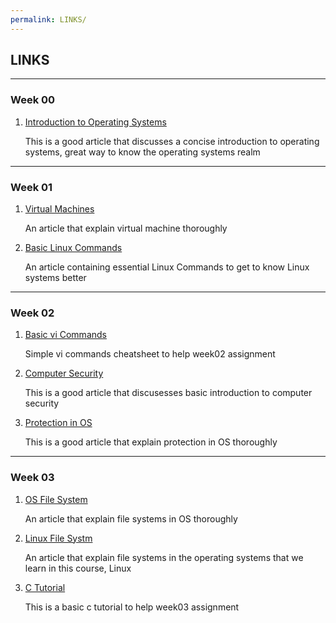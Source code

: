 ```yaml
---
permalink: LINKS/
---
```


## LINKS
___
### Week 00

1. [Introduction to Operating Systems](https://eng.libretexts.org/Courses/Delta_College/Introduction_to_Operating_Systems/02%3A_The_Basics_-_An_Overview/2.01%3A_Introduction_to_Operating_Systems)

    This is a good article that discusses a concise introduction to operating systems, great way to know the operating systems realm

___
### Week 01

1. [Virtual Machines](https://www.ibm.com/topics/virtual-machines)

    An article that explain virtual machine thoroughly

2. [Basic Linux Commands](https://www.hostinger.com/tutorials/linux-commands)

    An article containing essential Linux Commands to get to know Linux systems better

___
### Week 02

1. [Basic vi Commands](https://www.cs.colostate.edu/helpdocs/vi.html)

    Simple vi commands cheatsheet to help week02 assignment

2. [Computer Security](https://bootcamp.berkeley.edu/blog/what-is-computer-security/)

    This is a good article that discusesses basic introduction to computer security

3. [Protection in OS](https://www.geeksforgeeks.org/protection-in-os-domain-of-protection-association-authentication/) 

    This is a good article that explain protection in OS thoroughly

___
### Week 03

1. [OS File System](https://www.guru99.com/file-systems-operating-system.html)

    An article that explain file systems in OS thoroughly
   
2. [Linux File Systm](https://www.geeksforgeeks.org/linux-file-system/)

    An article that explain file systems in the operating systems that we learn in this course, Linux
   
4. [C Tutorial](https://www.tutorialspoint.com/cprogramming/)

    This is a basic c tutorial to help week03 assignment

   
